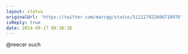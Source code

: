 ```yaml
---
layout: status
originalUrl: 'https://twitter.com/marcgg/status/512127922606718976'
isReply: true
date: 2014-09-17 06:36:26
---
```


@reecer ouch

